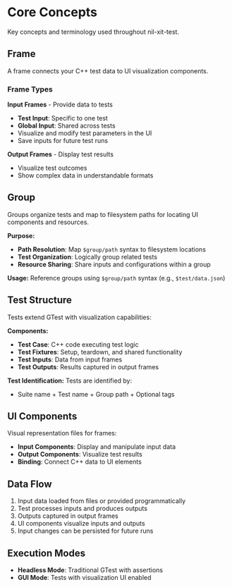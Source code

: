 # Core Concepts

Key concepts and terminology used throughout nil-xit-test.

## Frame

A frame connects your C++ test data to UI visualization components.

### Frame Types

**Input Frames** - Provide data to tests
- **Test Input**: Specific to one test
- **Global Input**: Shared across tests
- Visualize and modify test parameters in the UI
- Save inputs for future test runs

**Output Frames** - Display test results
- Visualize test outcomes
- Show complex data in understandable formats

## Group

Groups organize tests and map to filesystem paths for locating UI components and resources.

**Purpose:**
- **Path Resolution**: Map `$group/path` syntax to filesystem locations
- **Test Organization**: Logically group related tests
- **Resource Sharing**: Share inputs and configurations within a group

**Usage:** Reference groups using `$group/path` syntax (e.g., `$test/data.json`)

## Test Structure

Tests extend GTest with visualization capabilities:

**Components:**
- **Test Case**: C++ code executing test logic
- **Test Fixtures**: Setup, teardown, and shared functionality
- **Test Inputs**: Data from input frames
- **Test Outputs**: Results captured in output frames

**Test Identification:** Tests are identified by:
- Suite name + Test name + Group path + Optional tags

## UI Components

Visual representation files for frames:
- **Input Components**: Display and manipulate input data
- **Output Components**: Visualize test results  
- **Binding**: Connect C++ data to UI elements

## Data Flow

1. Input data loaded from files or provided programmatically
2. Test processes inputs and produces outputs
3. Outputs captured in output frames
4. UI components visualize inputs and outputs
5. Input changes can be persisted for future runs

## Execution Modes

- **Headless Mode**: Traditional GTest with assertions
- **GUI Mode**: Tests with visualization UI enabled